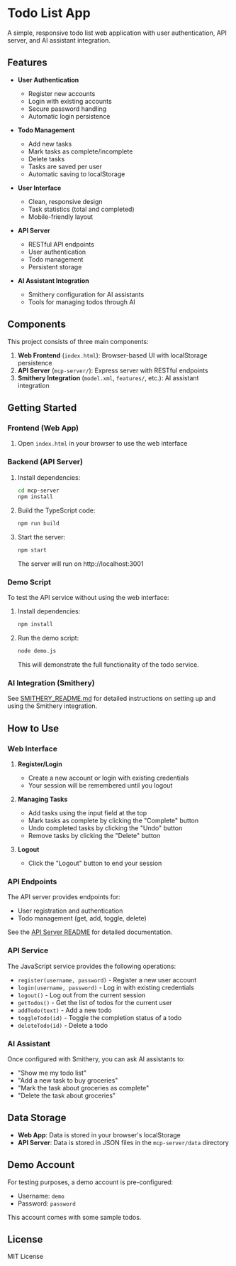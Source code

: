 # Todo List App

A simple, responsive todo list web application with user authentication, API server, and AI assistant integration.

## Features

- **User Authentication**
  - Register new accounts
  - Login with existing accounts
  - Secure password handling
  - Automatic login persistence

- **Todo Management**
  - Add new tasks
  - Mark tasks as complete/incomplete
  - Delete tasks
  - Tasks are saved per user
  - Automatic saving to localStorage

- **User Interface**
  - Clean, responsive design
  - Task statistics (total and completed)
  - Mobile-friendly layout

- **API Server**
  - RESTful API endpoints
  - User authentication
  - Todo management
  - Persistent storage

- **AI Assistant Integration**
  - Smithery configuration for AI assistants
  - Tools for managing todos through AI

## Components

This project consists of three main components:

1. **Web Frontend** (`index.html`): Browser-based UI with localStorage persistence
2. **API Server** (`mcp-server/`): Express server with RESTful endpoints
3. **Smithery Integration** (`model.xml`, `features/`, etc.): AI assistant integration

## Getting Started

### Frontend (Web App)

1. Open `index.html` in your browser to use the web interface

### Backend (API Server)

1. Install dependencies:
   ```bash
   cd mcp-server
   npm install
   ```

2. Build the TypeScript code:
   ```bash
   npm run build
   ```

3. Start the server:
   ```bash
   npm start
   ```

   The server will run on http://localhost:3001

### Demo Script

To test the API service without using the web interface:

1. Install dependencies:
   ```bash
   npm install
   ```

2. Run the demo script:
   ```bash
   node demo.js
   ```

   This will demonstrate the full functionality of the todo service.

### AI Integration (Smithery)

See [SMITHERY_README.md](SMITHERY_README.md) for detailed instructions on setting up and using the Smithery integration.

## How to Use

### Web Interface

1. **Register/Login**
   - Create a new account or login with existing credentials
   - Your session will be remembered until you logout

2. **Managing Tasks**
   - Add tasks using the input field at the top
   - Mark tasks as complete by clicking the "Complete" button
   - Undo completed tasks by clicking the "Undo" button
   - Remove tasks by clicking the "Delete" button

3. **Logout**
   - Click the "Logout" button to end your session

### API Endpoints

The API server provides endpoints for:
- User registration and authentication
- Todo management (get, add, toggle, delete)

See the [API Server README](mcp-server/README.md) for detailed documentation.

### API Service

The JavaScript service provides the following operations:
- `register(username, password)` - Register a new user account
- `login(username, password)` - Log in with existing credentials
- `logout()` - Log out from the current session
- `getTodos()` - Get the list of todos for the current user
- `addTodo(text)` - Add a new todo
- `toggleTodo(id)` - Toggle the completion status of a todo
- `deleteTodo(id)` - Delete a todo

### AI Assistant

Once configured with Smithery, you can ask AI assistants to:
- "Show me my todo list"
- "Add a new task to buy groceries"
- "Mark the task about groceries as complete"
- "Delete the task about groceries"

## Data Storage

- **Web App**: Data is stored in your browser's localStorage
- **API Server**: Data is stored in JSON files in the `mcp-server/data` directory

## Demo Account

For testing purposes, a demo account is pre-configured:

- Username: `demo`
- Password: `password`

This account comes with some sample todos.

## License

MIT License
